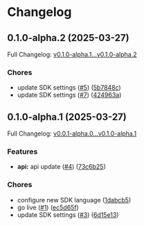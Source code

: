 # Changelog

## 0.1.0-alpha.2 (2025-03-27)

Full Changelog: [v0.1.0-alpha.1...v0.1.0-alpha.2](https://github.com/hanzoai/ruby-sdk/compare/v0.1.0-alpha.1...v0.1.0-alpha.2)

### Chores

* update SDK settings ([#5](https://github.com/hanzoai/ruby-sdk/issues/5)) ([5b7848c](https://github.com/hanzoai/ruby-sdk/commit/5b7848cfbf7d17f477c631e8ec6a092f53509a64))
* update SDK settings ([#7](https://github.com/hanzoai/ruby-sdk/issues/7)) ([424963a](https://github.com/hanzoai/ruby-sdk/commit/424963ac70d807c45441a2ceb2bc904805d778e1))

## 0.1.0-alpha.1 (2025-03-27)

Full Changelog: [v0.0.1-alpha.0...v0.1.0-alpha.1](https://github.com/hanzoai/ruby-sdk/compare/v0.0.1-alpha.0...v0.1.0-alpha.1)

### Features

* **api:** api update ([#4](https://github.com/hanzoai/ruby-sdk/issues/4)) ([73c6b25](https://github.com/hanzoai/ruby-sdk/commit/73c6b258c92ee18bf4fd49bea6ee8cf961b76cd7))


### Chores

* configure new SDK language ([1dabcb5](https://github.com/hanzoai/ruby-sdk/commit/1dabcb5688363fc518a8fd081f7aa9cc573cff38))
* go live ([#1](https://github.com/hanzoai/ruby-sdk/issues/1)) ([ec5d65f](https://github.com/hanzoai/ruby-sdk/commit/ec5d65f6aa4ef8009f086dfe695f598cc5640c47))
* update SDK settings ([#3](https://github.com/hanzoai/ruby-sdk/issues/3)) ([6d15e13](https://github.com/hanzoai/ruby-sdk/commit/6d15e13ace309586aae3a3e295812ae817778f56))
